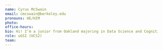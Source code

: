 ```yaml
---
name: Cyrus McSwain
email: cmcswain@berkeley.edu
pronouns: HE/HIM
photo: 
office-hours:
bio: Hi! I’m a junior from Oakland majoring in Data Science and Cognitive Science. Some things I love are ice skating, listening to music (especially r&b but literally any genre), finding new food spots, and spending time with friends.
role: uGSI (UCS2)
team: 
---
```

